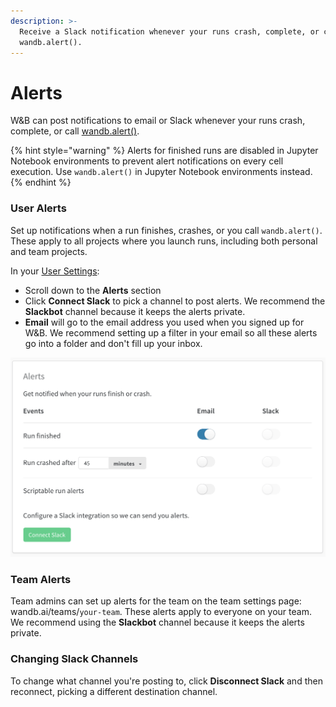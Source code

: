 ```yaml
---
description: >-
  Receive a Slack notification whenever your runs crash, complete, or call
  wandb.alert().
---
```


# Alerts

W&B can post notifications to email or Slack whenever your runs crash, complete, or call [wandb.alert\(\)](../../library/wandb.alert.md).

{% hint style="warning" %}
Alerts for finished runs are disabled in Jupyter Notebook environments to prevent alert notifications on every cell execution. Use `wandb.alert()` in Jupyter Notebook environments instead.
{% endhint %}

### User Alerts

Set up notifications when a run finishes, crashes, or you call `wandb.alert()`. These apply to all projects where you launch runs, including both personal and team projects. 

In your [User Settings](https://wandb.ai/settings):

* Scroll down to the **Alerts** section
* Click **Connect Slack** to pick a channel to post alerts. We recommend the **Slackbot** channel because it keeps the alerts private.
* **Email** will go to the email address you used when you signed up for W&B. We recommend setting up a filter in your email so all these alerts go into a folder and don't fill up your inbox.

![](../../.gitbook/assets/demo-connect-slack.png)

### Team Alerts

Team admins can set up alerts for the team on the team settings page: wandb.ai/teams/`your-team`. These alerts apply to everyone on your team. We recommend using the **Slackbot** channel because it keeps the alerts private.

### Changing Slack Channels

To change what channel you're posting to, click **Disconnect Slack** and then reconnect, picking a different destination channel.

